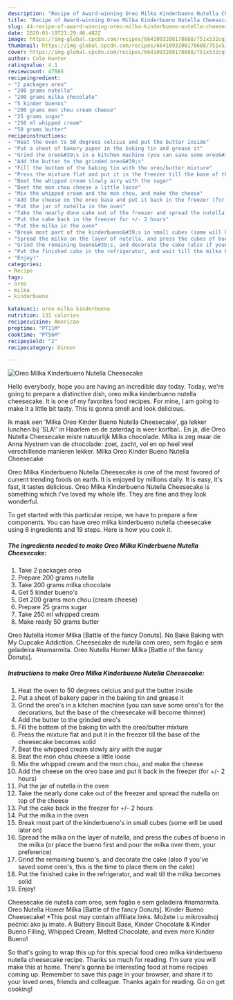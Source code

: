 ```yaml
---
description: "Recipe of Award-winning Oreo Milka Kinderbueno Nutella Cheesecake"
title: "Recipe of Award-winning Oreo Milka Kinderbueno Nutella Cheesecake"
slug: 44-recipe-of-award-winning-oreo-milka-kinderbueno-nutella-cheesecake
date: 2020-05-19T21:29:46.482Z
image: https://img-global.cpcdn.com/recipes/6641093208178688/751x532cq70/oreo-milka-kinderbueno-nutella-cheesecake-recipe-main-photo.jpg
thumbnail: https://img-global.cpcdn.com/recipes/6641093208178688/751x532cq70/oreo-milka-kinderbueno-nutella-cheesecake-recipe-main-photo.jpg
cover: https://img-global.cpcdn.com/recipes/6641093208178688/751x532cq70/oreo-milka-kinderbueno-nutella-cheesecake-recipe-main-photo.jpg
author: Cole Hunter
ratingvalue: 4.1
reviewcount: 47886
recipeingredient:
- "2 packages oreo"
- "200 grams nutella"
- "200 grams milka chocolate"
- "5 kinder buenos"
- "200 grams mon chou cream cheese"
- "25 grams sugar"
- "250 ml whipped cream"
- "50 grams butter"
recipeinstructions:
- "Heat the oven to 50 degrees celcius and put the butter inside"
- "Put a sheet of bakery paper in the baking tin and grease it"
- "Grind the oreo&#39;s in a kitchen machine (you can save some oreo&#39;s for the decorations, but the base of the cheesecake will become thinner)"
- "Add the butter to the grinded oreo&#39;s"
- "Fill the bottem of the baking tin with the oreo/butter mixture"
- "Press the mixture flat and put it in the freezer till the base of the cheesecake becomes solid"
- "Beat the whipped cream slowly airy with the sugar"
- "Beat the mon chou cheese a little loose"
- "Mix the whipped cream and the mon chou, and make the cheese"
- "Add the cheese on the oreo base and put it back in the freezer (for +/- 2 hours)"
- "Put the jar of nutella in the oven"
- "Take the nearly done cake out of the freezer and spread the nutella on top of the cheese"
- "Put the cake back in the freezer for +/- 2 hours"
- "Put the milka in the oven"
- "Break most part of the kinderbueno&#39;s in small cubes (some will be used later on)"
- "Spread the milka on the layer of nutella, and press the cubes of bueno in the milka (or place the bueno first and pour the milka over them, your preference)"
- "Grind the remaining bueno&#39;s, and decorate the cake (also if you&#39;ve saved some oreo&#39;s, this is the time to place them on the cake)"
- "Put the finished cake in the refrigerator, and wait till the milka becomes solid"
- "Enjoy!"
categories:
- Recipe
tags:
- oreo
- milka
- kinderbueno

katakunci: oreo milka kinderbueno 
nutrition: 131 calories
recipecuisine: American
preptime: "PT11M"
cooktime: "PT56M"
recipeyield: "2"
recipecategory: Dinner

---
```



![Oreo Milka Kinderbueno Nutella Cheesecake](https://img-global.cpcdn.com/recipes/6641093208178688/751x532cq70/oreo-milka-kinderbueno-nutella-cheesecake-recipe-main-photo.jpg)

Hello everybody, hope you are having an incredible day today. Today, we're going to prepare a distinctive dish, oreo milka kinderbueno nutella cheesecake. It is one of my favorites food recipes. For mine, I am going to make it a little bit tasty. This is gonna smell and look delicious.

Ik maak een &#39;Milka Oreo Kinder Bueno Nutella Cheesecake&#39;, ga lekker lunchen bij &#39;SLA!&#39; in Haarlem en de zaterdag is weer korfbal.. En ja, die Oreo Nutella Cheesecake miste natuurlijk Milka chocolade. Milka is zeg maar de Anna Nystrom van de chocolade: zoet, zacht, vol en op heel veel verschillende manieren lekker. Milka Oreo Kinder Bueno Nutella Cheesecake

Oreo Milka Kinderbueno Nutella Cheesecake is one of the most favored of current trending foods on earth. It is enjoyed by millions daily. It is easy, it's fast, it tastes delicious. Oreo Milka Kinderbueno Nutella Cheesecake is something which I've loved my whole life. They are fine and they look wonderful.


To get started with this particular recipe, we have to prepare a few components. You can have oreo milka kinderbueno nutella cheesecake using 8 ingredients and 19 steps. Here is how you cook it.

<!--inarticleads1-->

##### The ingredients needed to make Oreo Milka Kinderbueno Nutella Cheesecake:

1. Take 2 packages oreo
1. Prepare 200 grams nutella
1. Take 200 grams milka chocolate
1. Get 5 kinder bueno&#39;s
1. Get 200 grams mon chou (cream cheese)
1. Prepare 25 grams sugar
1. Take 250 ml whipped cream
1. Make ready 50 grams butter


Oreo Nutella Homer Milka [Battle of the fancy Donuts]. No Bake Baking with My Cupcake Addiction. Cheesecake de nutella com oreo, sem fogão e sem geladeira #namarmita. Oreo Nutella Homer Milka [Battle of the fancy Donuts]. 

<!--inarticleads2-->

##### Instructions to make Oreo Milka Kinderbueno Nutella Cheesecake:

1. Heat the oven to 50 degrees celcius and put the butter inside
1. Put a sheet of bakery paper in the baking tin and grease it
1. Grind the oreo&#39;s in a kitchen machine (you can save some oreo&#39;s for the decorations, but the base of the cheesecake will become thinner)
1. Add the butter to the grinded oreo&#39;s
1. Fill the bottem of the baking tin with the oreo/butter mixture
1. Press the mixture flat and put it in the freezer till the base of the cheesecake becomes solid
1. Beat the whipped cream slowly airy with the sugar
1. Beat the mon chou cheese a little loose
1. Mix the whipped cream and the mon chou, and make the cheese
1. Add the cheese on the oreo base and put it back in the freezer (for +/- 2 hours)
1. Put the jar of nutella in the oven
1. Take the nearly done cake out of the freezer and spread the nutella on top of the cheese
1. Put the cake back in the freezer for +/- 2 hours
1. Put the milka in the oven
1. Break most part of the kinderbueno&#39;s in small cubes (some will be used later on)
1. Spread the milka on the layer of nutella, and press the cubes of bueno in the milka (or place the bueno first and pour the milka over them, your preference)
1. Grind the remaining bueno&#39;s, and decorate the cake (also if you&#39;ve saved some oreo&#39;s, this is the time to place them on the cake)
1. Put the finished cake in the refrigerator, and wait till the milka becomes solid
1. Enjoy!


Cheesecake de nutella com oreo, sem fogão e sem geladeira #namarmita. Oreo Nutella Homer Milka [Battle of the fancy Donuts]. Kinder Bueno Cheesecake! *This post may contain affiliate links. Možete i u mikrovalnoj pećnici ako ju imate. A Buttery Biscuit Base, Kinder Chocolate &amp; Kinder Bueno Filling, Whipped Cream, Melted Chocolate, and even more Kinder Bueno! 

So that's going to wrap this up for this special food oreo milka kinderbueno nutella cheesecake recipe. Thanks so much for reading. I'm sure you will make this at home. There's gonna be interesting food at home recipes coming up. Remember to save this page in your browser, and share it to your loved ones, friends and colleague. Thanks again for reading. Go on get cooking!
